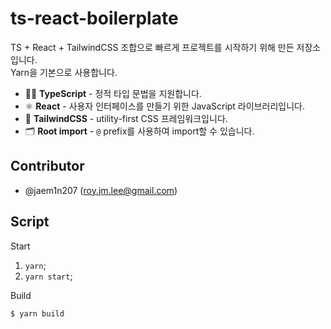 # ts-react-boilerplate

TS + React + TailwindCSS 조합으로 빠르게 프로젝트를 시작하기 위해 만든 저장소입니다. <br />
Yarn을 기본으로 사용합니다.

- 🧑‍💻 **TypeScript** - 정적 타입 문법을 지원합니다.
- ⚛ **React** - 사용자 인터페이스를 만들기 위한 JavaScript 라이브러리입니다.
- 🧙 **TailwindCSS** - utility-first CSS 프레임워크입니다.
- 🗂 **Root import** -  `@` prefix를 사용하여 import할 수 있습니다.

## Contributor

- @jaem1n207 (<roy.jm.lee@gmail.com>)

## Script

Start
1. `yarn`;
2. `yarn start`;

Build 
```
$ yarn build
```
